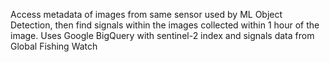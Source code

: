 Access metadata of images from same sensor used by ML Object Detection, then find signals within the images collected within 1 hour of the image.
Uses Google BigQuery with sentinel-2 index and signals data from Global Fishing Watch
